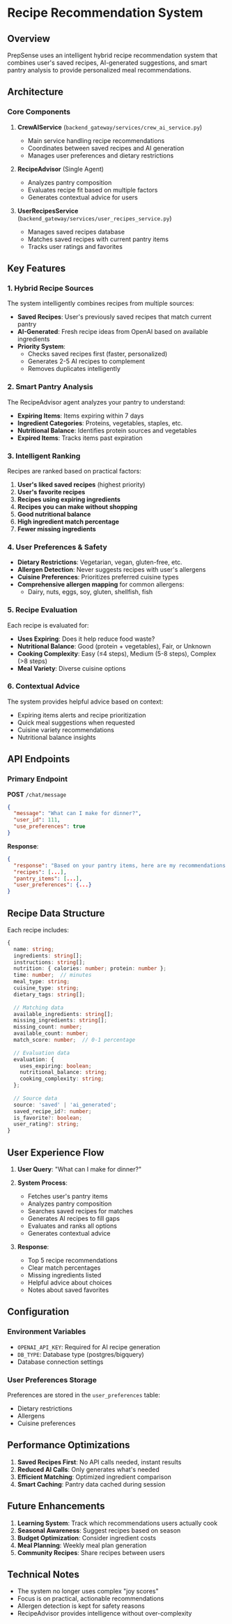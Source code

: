 # Recipe Recommendation System

## Overview

PrepSense uses an intelligent hybrid recipe recommendation system that combines user's saved recipes, AI-generated suggestions, and smart pantry analysis to provide personalized meal recommendations.

## Architecture

### Core Components

1. **CrewAIService** (`backend_gateway/services/crew_ai_service.py`)
   - Main service handling recipe recommendations
   - Coordinates between saved recipes and AI generation
   - Manages user preferences and dietary restrictions

2. **RecipeAdvisor** (Single Agent)
   - Analyzes pantry composition
   - Evaluates recipe fit based on multiple factors
   - Generates contextual advice for users

3. **UserRecipesService** (`backend_gateway/services/user_recipes_service.py`)
   - Manages saved recipes database
   - Matches saved recipes with current pantry items
   - Tracks user ratings and favorites

## Key Features

### 1. Hybrid Recipe Sources

The system intelligently combines recipes from multiple sources:

- **Saved Recipes**: User's previously saved recipes that match current pantry
- **AI-Generated**: Fresh recipe ideas from OpenAI based on available ingredients
- **Priority System**: 
  - Checks saved recipes first (faster, personalized)
  - Generates 2-5 AI recipes to complement
  - Removes duplicates intelligently

### 2. Smart Pantry Analysis

The RecipeAdvisor agent analyzes your pantry to understand:

- **Expiring Items**: Items expiring within 7 days
- **Ingredient Categories**: Proteins, vegetables, staples, etc.
- **Nutritional Balance**: Identifies protein sources and vegetables
- **Expired Items**: Tracks items past expiration

### 3. Intelligent Ranking

Recipes are ranked based on practical factors:

1. **User's liked saved recipes** (highest priority)
2. **User's favorite recipes**
3. **Recipes using expiring ingredients**
4. **Recipes you can make without shopping**
5. **Good nutritional balance**
6. **High ingredient match percentage**
7. **Fewer missing ingredients**

### 4. User Preferences & Safety

- **Dietary Restrictions**: Vegetarian, vegan, gluten-free, etc.
- **Allergen Detection**: Never suggests recipes with user's allergens
- **Cuisine Preferences**: Prioritizes preferred cuisine types
- **Comprehensive allergen mapping** for common allergens:
  - Dairy, nuts, eggs, soy, gluten, shellfish, fish

### 5. Recipe Evaluation

Each recipe is evaluated for:

- **Uses Expiring**: Does it help reduce food waste?
- **Nutritional Balance**: Good (protein + vegetables), Fair, or Unknown
- **Cooking Complexity**: Easy (≤4 steps), Medium (5-8 steps), Complex (>8 steps)
- **Meal Variety**: Diverse cuisine options

### 6. Contextual Advice

The system provides helpful advice based on context:

- Expiring items alerts and recipe prioritization
- Quick meal suggestions when requested
- Cuisine variety recommendations
- Nutritional balance insights

## API Endpoints

### Primary Endpoint

**POST** `/chat/message`
```json
{
  "message": "What can I make for dinner?",
  "user_id": 111,
  "use_preferences": true
}
```

**Response**:
```json
{
  "response": "Based on your pantry items, here are my recommendations!",
  "recipes": [...],
  "pantry_items": [...],
  "user_preferences": {...}
}
```

## Recipe Data Structure

Each recipe includes:

```typescript
{
  name: string;
  ingredients: string[];
  instructions: string[];
  nutrition: { calories: number; protein: number };
  time: number;  // minutes
  meal_type: string;
  cuisine_type: string;
  dietary_tags: string[];
  
  // Matching data
  available_ingredients: string[];
  missing_ingredients: string[];
  missing_count: number;
  available_count: number;
  match_score: number;  // 0-1 percentage
  
  // Evaluation data
  evaluation: {
    uses_expiring: boolean;
    nutritional_balance: string;
    cooking_complexity: string;
  };
  
  // Source data
  source: 'saved' | 'ai_generated';
  saved_recipe_id?: number;
  is_favorite?: boolean;
  user_rating?: string;
}
```

## User Experience Flow

1. **User Query**: "What can I make for dinner?"

2. **System Process**:
   - Fetches user's pantry items
   - Analyzes pantry composition
   - Searches saved recipes for matches
   - Generates AI recipes to fill gaps
   - Evaluates and ranks all options
   - Generates contextual advice

3. **Response**:
   - Top 5 recipe recommendations
   - Clear match percentages
   - Missing ingredients listed
   - Helpful advice about choices
   - Notes about saved favorites

## Configuration

### Environment Variables

- `OPENAI_API_KEY`: Required for AI recipe generation
- `DB_TYPE`: Database type (postgres/bigquery)
- Database connection settings

### User Preferences Storage

Preferences are stored in the `user_preferences` table:
- Dietary restrictions
- Allergens
- Cuisine preferences

## Performance Optimizations

1. **Saved Recipes First**: No API calls needed, instant results
2. **Reduced AI Calls**: Only generates what's needed
3. **Efficient Matching**: Optimized ingredient comparison
4. **Smart Caching**: Pantry data cached during session

## Future Enhancements

1. **Learning System**: Track which recommendations users actually cook
2. **Seasonal Awareness**: Suggest recipes based on season
3. **Budget Optimization**: Consider ingredient costs
4. **Meal Planning**: Weekly meal plan generation
5. **Community Recipes**: Share recipes between users

## Technical Notes

- The system no longer uses complex "joy scores"
- Focus is on practical, actionable recommendations
- Allergen detection is kept for safety reasons
- RecipeAdvisor provides intelligence without over-complexity